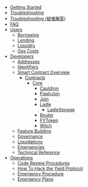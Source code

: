 <!-- docs/_sidebar.md -->
- [Getting Started](/ "Yield Protocol Documentation")
- [Troubleshooting](troubleshooting.md "Yield Protocol Docs | Troubleshooting")
- [Troubleshooting (疑难解答)](troubleshooting_cn.md "Yield Protocol Docs | Troubleshooting (疑难解答)")
- [FAQ](faq.md "Yield Protocol Docs | FAQ")
- [Users](/users/ "Yield Protocol Docs | Users Documentation")
    - [Borrowing](/users/borrowing.md "Yield Protocol Docs | Users Borrowing")
    - [Lending](/users/lending.md "Yield Protocol Docs | Users Lending")
    - [Liquidity](/users/liquidity.md "Yield Protocol Docs | Users Liquidity")
    - [Gas Costs](/users/gas_costs.md "Yield Protocol Docs | Gas Costs")
    <!-- - [Governance](users/governance.md "Yield Protocol Docs | Users Governance") -->
- [Developers](/developers/ "Yield Protocol Docs | Developers")
    - [Addresses](/developers/addresses.md "Yield Protocol Docs | Addresses")
    - [Identifiers](/developers/identifiers.md "Yield Protocol Docs | Identifiers")
    - [Smart Contract Overview](/developers/smart_contracts_overview.md "Yield Protocol Docs | Smart Contract Overview")
        - [Contracts]("Contracts")
            - [Core]("Core")
                - [Cauldron](/developers/contracts/Cauldron.md "Cauldron")
                - [FlashJoin](/developers/contracts/FlashJoin.md "FlashJoin")
                - [Join](/developers/contracts/Join.md "Join")
                - [Ladle](/developers/contracts/Ladle.md "Ladle")
                    - [LadleStorage](/developers/contracts/LadleStorage.md "LadleStorage")
                - [Router](/developers/contracts/Router.md "Router")
                - [FYToken](/developers/contracts/FYToken.md "FYToken")
                - [Witch](/developers/contracts/Witch.md "Witch")
    - [Feature Building](/developers/feature_building.md "Yield Protocol Docs | Feature Building")
    - [Governance](/developers/governance.md "Yield Protocol Docs | Governance")
    - [Liquidations](/developers/liquidations.md "Yield Protocol Docs | Liquidations")
    - [Emergencies](/developers/emergencies.md "Yield Protocol Docs | Emergencies")
    - [Technical Reference](developers/technical_reference/)
- [Operations](/operations/ "Yield Protocol Docs | Operations")
    - [Code Review Procedures](/operations/code_reviews.md "Yield Protocol Docs | Code Review Procedures")
    - [How To Hack the Yield Protocol](/operations/how_to_hack.md "Yield Protocol Docs | How To Hack the Yield Protocol")
    - [Emergency Procedure](/operations/emergency_procedure.md "Yield Protocol Docs | Emergency Procedure")
    - [Emergency Plans](/operations/emergency_plans.md "Yield Protocol Docs | Emergency Plans")
<!--
- [Guides](/guides/ "Yield Protocol Docs | Guides")
    - [Feature Implementation](/guides/cookbook.md)
-->
